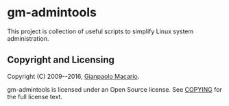 # gm-admintools

This project is collection of useful scripts to simplify Linux system administration.

Copyright and Licensing
-----------------------

Copyright (C) 2009--2016, [Gianpaolo Macario](https://gmacario.github.io).

gm-admintools is licensed under an Open Source license.
See [COPYING](https://github.com/gmacario/wtf-docs/blob/master/COPYING) for the full
license text.

<!-- EOF -->
